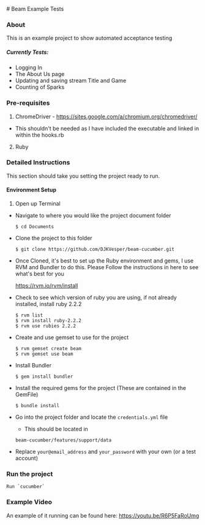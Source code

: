 # Beam Example Tests

### About
This is an example project to show automated acceptance testing

##### Currently Tests:
  * Logging In
  * The About Us page
  * Updating and saving stream Title and Game
  * Counting of Sparks

### Pre-requisites
1. ChromeDriver - https://sites.google.com/a/chromium.org/chromedriver/
  * This shouldn't be needed as I have included the executable and linked in within the hooks.rb
2. Ruby

### Detailed Instructions
This section should take you setting the project ready to run.
#### Environment Setup
1. Open up Terminal
*  Navigate to where you would like the project document folder
   ```
   $ cd Documents
   ```
* Clone the project to this folder
  ```
  $ git clone https://github.com/DJKVesper/beam-cucumber.git
  ```
* Once Cloned, it's best to set up the Ruby environment and gems, I use RVM and Bundler to do this. Please Follow the instructions in here to see what's best for you

  https://rvm.io/rvm/install

* Check to see which version of ruby you are using, if not already installed, install ruby 2.2.2
  ```
  $ rvm list
  $ rvm install ruby-2.2.2
  $ rvm use rubies 2.2.2
  ```
* Create and use gemset to use for the project
  ```
  $ rvm gemset create beam
  $ rvm gemset use beam
  ```
* Install Bundler
  ```
  $ gem install bundler
  ```
* Install the required gems for the project (These are contained in the GemFile)
  ```
  $ bundle install
  ```
* Go into the project folder and locate the `credentials.yml` file
  * This should be located in
  ```
  beam-cucumber/features/support/data
  ```
* Replace `your@email_address` and `your_password` with your own (or a test account)




### Run the project
    Run `cucumber`


### Example Video
An example of it running can be found here: https://youtu.be/R6P5FaRoUmg
